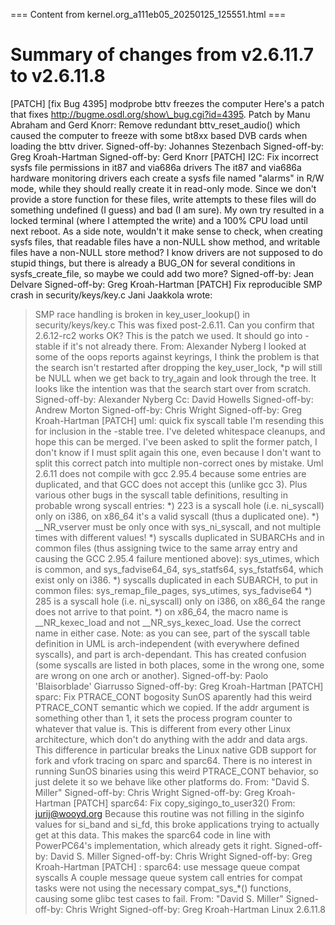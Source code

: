 === Content from kernel.org_a111eb05_20250125_125551.html ===

Summary of changes from v2.6.11.7 to v2.6.11.8
==============================================
[PATCH] [fix Bug 4395] modprobe bttv freezes the computer
Here's a patch that fixes
http://bugme.osdl.org/show\_bug.cgi?id=4395.
Patch by Manu Abraham and Gerd Knorr:
Remove redundant bttv\_reset\_audio() which caused the computer to
freeze with some bt8xx based DVB cards when loading the bttv driver.
Signed-off-by: Johannes Stezenbach
Signed-off-by: Greg Kroah-Hartman
Signed-off-by: Gerd Knorr
[PATCH] I2C: Fix incorrect sysfs file permissions in it87 and via686a drivers
The it87 and via686a hardware monitoring drivers each create a sysfs
file named "alarms" in R/W mode, while they should really create it in
read-only mode. Since we don't provide a store function for these files,
write attempts to these files will do something undefined (I guess) and
bad (I am sure). My own try resulted in a locked terminal (where I
attempted the write) and a 100% CPU load until next reboot.
As a side note, wouldn't it make sense to check, when creating sysfs
files, that readable files have a non-NULL show method, and writable
files have a non-NULL store method? I know drivers are not supposed to
do stupid things, but there is already a BUG\_ON for several conditions
in sysfs\_create\_file, so maybe we could add two more?
Signed-off-by: Jean Delvare
Signed-off-by: Greg Kroah-Hartman
[PATCH] Fix reproducible SMP crash in security/keys/key.c
Jani Jaakkola  wrote:
>
> SMP race handling is broken in key\_user\_lookup() in security/keys/key.c
This was fixed post-2.6.11. Can you confirm that 2.6.12-rc2 works OK?
This is the patch we used. It should go into -stable if it's not already
there.
From: Alexander Nyberg
I looked at some of the oops reports against keyrings, I think the problem
is that the search isn't restarted after dropping the key\_user\_lock, \*p
will still be NULL when we get back to try\_again and look through the tree.
It looks like the intention was that the search start over from scratch.
Signed-off-by: Alexander Nyberg
Cc: David Howells
Signed-off-by: Andrew Morton
Signed-off-by: Chris Wright
Signed-off-by: Greg Kroah-Hartman
[PATCH] uml: quick fix syscall table
I'm resending this for inclusion in the -stable tree. I've deleted whitespace
cleanups, and hope this can be merged. I've been asked to split the former
patch, I don't know if I must split again this one, even because I don't want
to split this correct patch into multiple non-correct ones by mistake.
Uml 2.6.11 does not compile with gcc 2.95.4 because some entries are
duplicated, and that GCC does not accept this (unlike gcc 3). Plus various
other bugs in the syscall table definitions, resulting in probable wrong
syscall entries:
\*) 223 is a syscall hole (i.e. ni\_syscall) only on i386, on x86\_64 it's a
valid syscall (thus a duplicated one).
\*) \_\_NR\_vserver must be only once with sys\_ni\_syscall, and not multiple
times with different values!
\*) syscalls duplicated in SUBARCHs and in common files (thus assigning twice
to the same array entry and causing the GCC 2.95.4 failure mentioned above):
sys\_utimes, which is common, and sys\_fadvise64\_64, sys\_statfs64,
sys\_fstatfs64, which exist only on i386.
\*) syscalls duplicated in each SUBARCH, to put in common files:
sys\_remap\_file\_pages, sys\_utimes, sys\_fadvise64
\*) 285 is a syscall hole (i.e. ni\_syscall) only on i386, on x86\_64 the range
does not arrive to that point.
\*) on x86\_64, the macro name is \_\_NR\_kexec\_load and not \_\_NR\_sys\_kexec\_load.
Use the correct name in either case.
Note: as you can see, part of the syscall table definition in UML is
arch-independent (with everywhere defined syscalls), and part is
arch-dependant. This has created confusion (some syscalls are listed in both
places, some in the wrong one, some are wrong on one arch or another).
Signed-off-by: Paolo 'Blaisorblade' Giarrusso
Signed-off-by: Greg Kroah-Hartman
[PATCH] sparc: Fix PTRACE\_CONT bogosity
SunOS aparently had this weird PTRACE\_CONT semantic which
we copied. If the addr argument is something other than
1, it sets the process program counter to whatever that
value is.
This is different from every other Linux architecture, which
don't do anything with the addr and data args.
This difference in particular breaks the Linux native GDB support
for fork and vfork tracing on sparc and sparc64.
There is no interest in running SunOS binaries using this weird
PTRACE\_CONT behavior, so just delete it so we behave like other
platforms do.
From: "David S. Miller"
Signed-off-by: Chris Wright
Signed-off-by: Greg Kroah-Hartman
[PATCH] sparc64: Fix copy\_sigingo\_to\_user32()
From: jurij@wooyd.org
Because this routine was not filling in the siginfo
values for si\_band and si\_fd, this broke applications
trying to actually get at this data.
This makes the sparc64 code in line with PowerPC64's
implementation, which already gets it right.
Signed-off-by: David S. Miller
Signed-off-by: Chris Wright
Signed-off-by: Greg Kroah-Hartman
[PATCH] : sparc64: use message queue compat syscalls
A couple message queue system call entries for compat tasks
were not using the necessary compat\_sys\_\*() functions, causing
some glibc test cases to fail.
From: "David S. Miller"
Signed-off-by: Chris Wright
Signed-off-by: Greg Kroah-Hartman
Linux 2.6.11.8

